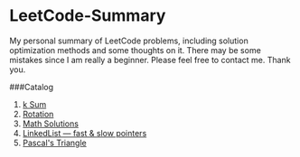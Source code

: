 # LeetCode-Summary
My personal summary of LeetCode problems, including solution optimization methods and some thoughts on it.
There may be some mistakes since I am really a beginner. Please feel free to contact me. Thank you.

###Catalog
1. [k Sum](https://github.com/TongZhangUSC/LeetCode-Summary/blob/master/k-Sum.md)
2. [Rotation](https://github.com/TongZhangUSC/LeetCode-Summary/blob/master/rotation.md)
3. [Math Solutions](https://github.com/TongZhangUSC/LeetCode-Summary/blob/master/Problems%20with%20Math%20Solutions.md)
4. [LinkedList — fast & slow pointers](https://github.com/TongZhangUSC/LeetCode-Summary/blob/master/LinkedList%20with%20Fast%20%26%20Slow%20Pointers.md)
5. [Pascal's Triangle](https://github.com/TongZhangUSC/LeetCode-Summary/blob/master/Pascal%20Triangle.md)

